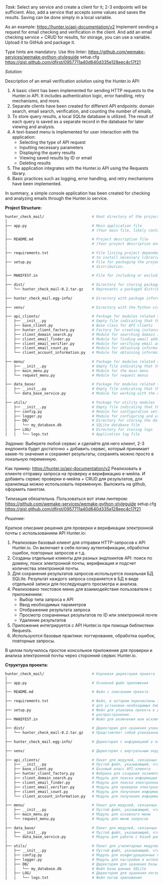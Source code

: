 *Task:*
Select any service and create a client for it; 2-3 endpoints will be sufficient. Also, add a service that accepts some 
values and saves the results. Saving can be done simply in a local variable.

As an example:
https://hunter.io/api-documentation/v2
Implement sending a request for email checking and verification in the client.
And add an email checking service + CRUD for results, for storage, you can use a variable. Upload it to GitHub and 
package it.

Type hints are mandatory.
Use this linter: https://github.com/wemake-services/wemake-python-styleguide
setup.cfg https://gist.github.com/dfirst/0957711a40d640d335e128eec4c17f21

*Solution:*

Description of an email verification solution using the Hunter.io API:

1. A basic client has been implemented for sending HTTP requests to the Hunter.io API. It includes authentication logic,
   error handling, retry mechanisms, and more.
2. Separate clients have been created for different API endpoints: domain search, email search, verification, and 
   counting the number of emails.
3. To store query results, a local SQLite database is utilized. The result of each query is saved as a separate record 
   in the database for later viewing and analysis.
4. A text-based menu is implemented for user interaction with the application:
   - Selecting the type of API request
   - Inputting necessary parameters
   - Displaying the query results
   - Viewing saved results by ID or email
   - Deleting results
5. The application integrates with the Hunter.io API using the Requests library.
6. Basic practices such as logging, error handling, and retry mechanisms have been implemented.

In summary, a simple console application has been created for checking and analyzing emails through the Hunter.io service.

**Project Structure:**
```bash
hunter_check_mail/                      # Root directory of the project
│
├── app.py                              # Main application file
│                                       # (Your main file, likely containing the entry point to the application)
│      
├── README.md                           # Project description file                           
│                                       # (Your project description and instructions for usage)
│     
├── requirements.txt                    # File listing project dependencies. This file can be used 
│                                       # to install necessary libraries using pip install -r requirements.txt.      
├── setup.py                            # File for packaging the project into a distribution (e.g., tar.gz) and its                             
│                                       # distribution.
│         
├── MANIFEST.in                         # File for including or excluding files when creating a distribution   
│         
├── dist/                               # Directory for storing packaged distributions
│   └── hunter_check_mail-0.2.tar.gz    # Represents a packaged distribution of the project in tar.gz format.      
│ 
├── hunter_check_mail.egg-info/         # Directory with package information (metadata such as version, author, etc.)
│    
├── venv/                               # Directory with the Python virtual environment
│     
├── api_clients/                        # Package for modules related to API clients
│   ├── __init__.py                     # Empty file indicating that this is a Python package
│   ├── base_client.py                  # Base class for API clients
│   ├── hunter_client_factory.py        # Factory for creating instances of Hunter clients
│   ├── client_domain_search.py         # Module for searching domain information
│   ├── client_email_finder.py          # Module for finding email addresses
│   ├── client_email_verifier.py        # Module for verifying email addresses    
│   ├── client_email_count.py           # Module for obtaining information about the number of email accounts
│   └── client_account_information.py   # Module for obtaining information about an account
│                               
├── menu/                               # Package for modules related to menus
│   ├── __init__.py                     # Empty file indicating that this is a Python package
│   ├── main_menu.py                    # Module for the main menu
│   └── request_menu.py                 # Module for request menus
│
├── data_base/                          # Package for modules related to the database
│   ├── __init__.py                     # Empty file indicating that this is a Python package
│   └── data_base_service.py            # Module for working with the database
│
├── utils/                              # Package for utility modules
│   ├── __init__.py                     # Empty file indicating that this is a Python package
│   ├── config.py                       # Module for configuration settings
│   ├── logger.py                       # Module for configuring and using the logger
│   ├── DB/                             # Directory for storing the database
│   │   └── my_database.db              # SQLite database file
│   ├── LOG/                            # Directory for storing logs
│   │   └── logs.txt                    # Application log file
```






*Задание:*
Выберете любой сервис и сделайте для него клиент, 2-3 ендпоинта будет достаточно + добавить сервис, который принимает 
какие-то значения и сохраняет результаты, сохранять можно просто в локальную переменную.

Как пример:
https://hunter.io/api-documentation/v2
Реализовать в клиенте отправку запроса на проверку и верификацию е-мейла.
И добавить сервис проверки е-мейла + CRUD для результатов, для хранилища можно использовать переменную. Выложить на 
github, оформить пакетом.

Типизация обязательна.
Пользоваться вот этим линтером: https://github.com/wemake-services/wemake-python-styleguide
setup.cfg https://gist.github.com/dfirst/0957711a40d640d335e128eec4c17f21

*Решение:*

Краткое описание решения для проверки и верификации электронной почты с использованием API Hunter.io:
1. Реализован базовый клиент для отправки HTTP-запросов к API Hunter.io. Он включает в себя логику аутентификации, 
   обработки ошибок, повторных запросов и т.д.
2. Созданы отдельные клиенты для разных эндпоинтов API: поиск по домену, поиск электронной почты, верификация и подсчет 
   количества электронной почты.
3. Для сохранения результатов запросов используется локальная БД SQLite. Результат каждого запроса сохраняется в БД в 
   виде отдельной записи для последующего просмотра и анализа.
4. Реализовано текстовое меню для взаимодействия пользователя с приложением:
    - Выбор типа запроса к API
    - Ввод необходимых параметров
    - Отображение результата запроса
    - Просмотр сохраненных результатов по ID или электронной почте
    - Удаление результатов
5. Приложение интегрируется с API Hunter.io при помощи библиотеки Requests.
6. Используются базовые практики: логгирование, обработка ошибок, повторные запросы.

В целом получилось простое консольное приложение для проверки и анализа электронной почты через сторонний сервис 
Hunter.io.

**Структура проекта:**
```bash
hunter_check_mail/                      # Корневая директория проекта
│
├── app.py                              # Основной файл приложения
│      
├── README.md                           # Файл с описанием проекта                           
│     
├── requirements.txt                    # Файл, в котором перечислены зависимости проекта. Этот файл можно использовать 
│                                       # для установки необходимых библиотек с помощью pip install -r requirements.txt.      
├── setup.py                            # Файл для упаковки проекта в дистрибутив (например, в формате tar.gz) и его                             
│                                       # распространения.         
├── MANIFEST.in                         # Файл для включения или исключения файлов при создании дистрибутива   
│         
├── dist/                               # Директория для хранения упакованных дистрибутивов
│   └── hunter_check_mail-0.2.tar.gz    # Представляет собой упакованный дистрибутив проекта в формате tar.gz.      
│ 
├── hunter_check_mail.egg-info/         # Директория с информацией о пакете (метаданные, такие как версия, автор и др.)
│    
├── venv/                               # Директория с виртуальным окружением Python
│     
├── api_clients/                        # Пакет для модулей, связанных с API-клиентами
│   ├── __init__.py                     # Пустой файл, указывающий, что это Python-пакет
│   ├── base_client.py                  # Базовый класс API-клиента
│   ├── hunter_client_factory.py        # Фабрика для создания экземпляров Hunter-клиентов
│   ├── client_domain_search.py         # Модуль для поиска информации о домене
│   ├── client_email_finder.py          # Модуль для поиска электронной почты
│   ├── client_email_verifier.py        # Модуль для проверки электронной почты    
│   ├── client_email_count.py           # Модуль для получения информации о количестве электронных ящиков
│   └── client_account_information.py   # Модуль для получения информации об аккаунте
│                               
├── menu/                               # Пакет для модулей, связанных с меню
│   ├── __init__.py                     # Пустой файл, указывающий, что это Python-пакет
│   ├── main_menu.py                    # Модуль для основного меню
│   └── request_menu.py                 # Модуль для меню запросов
│
├── data_base/                          # Пакет для модулей, связанных с базой данных
│   ├── __init__.py                     # Пустой файл, указывающий, что это Python-пакет
│   └── data_base_service.py            # Модуль для работы с базой данных
│
├── utils/                              # Пакет для утилитарных модулей
│   ├── __init__.py                     # Пустой файл, указывающий, что это Python-пакет
│   ├── config.py                       # Модуль для конфигурационных настроек
│   ├── logger.py                       # Модуль для настройки и использования логгера
│   ├── DB/                             # Директория для хранения базы данных
│   │   └── my_database.db              # Файл базы данных SQLite
│   ├── LOG/                            # Директория для хранения логов
│   │   └── logs.txt                    # Файл логов приложения
```